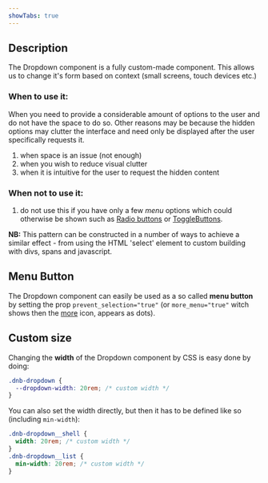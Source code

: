 ```yaml
---
showTabs: true
---
```


## Description

The Dropdown component is a fully custom-made component. This allows us to change it's form based on context (small screens, touch devices etc.)

### When to use it:

When you need to provide a considerable amount of options to the user and do not have the space to do so. Other reasons may be because the hidden options may clutter the interface and need only be displayed after the user specifically requests it.

1. when space is an issue (not enough)
1. when you wish to reduce visual clutter
1. when it is intuitive for the user to request the hidden content

### When not to use it:

1. do not use this if you have only a few _menu_ options which could otherwise be shown such as [Radio buttons](/uilib/components/radio) or [ToggleButtons](/uilib/components/toggle-button).

**NB:** This pattern can be constructed in a number of ways to achieve a similar effect - from using the HTML 'select' element to custom building with divs, spans and javascript.

## Menu Button

The Dropdown component can easily be used as a so called **menu button** by setting the prop `prevent_selection="true"` (or `more_menu="true"` witch shows then the [more](/icons/primary#icon-more) icon, appears as dots).

## Custom size

Changing the **width** of the Dropdown component by CSS is easy done by doing:

```css
.dnb-dropdown {
  --dropdown-width: 20rem; /* custom width */
}
```

You can also set the width directly, but then it has to be defined like so (including `min-width`):

```css
.dnb-dropdown__shell {
  width: 20rem; /* custom width */
}
.dnb-dropdown__list {
  min-width: 20rem; /* custom width */
}
```
